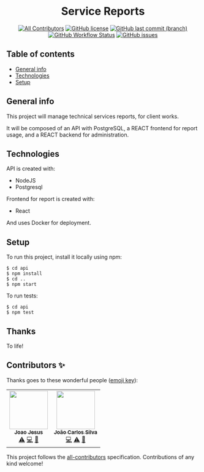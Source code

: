 <div align="center">
  <h1>
    Service Reports
  </h1>
  <p>
    
[![All Contributors](https://img.shields.io/badge/all_contributors-1-orange.svg)](#contributors-)
[![GitHub license](https://img.shields.io/github/license/duo-dinamico/ServiceReports)](https://github.com/duo-dinamico/ServiceReports/blob/develop/LICENSE)
[![GitHub last commit (branch)](https://img.shields.io/github/last-commit/duo-dinamico/ServiceReports)](https://github.com/duo-dinamico/ServiceReports/commits/develop)
[![GitHub Workflow Status](https://img.shields.io/github/workflow/status/duo-dinamico/ServiceReports/Node.js%20CI?label=Node.js%20CI)](https://github.com/duo-dinamico/ServiceReports/actions)
[![GitHub issues](https://img.shields.io/github/issues/duo-dinamico/Servicereports)](https://github.com/duo-dinamico/ServiceReports/issues)
    
  </p>
</div>

## Table of contents

- [General info](#general-info)
- [Technologies](#technologies)
- [Setup](#setup)

## General info

This project will manage technical services reports, for client works.

It will be composed of an API with PostgreSQL, a REACT frontend for report usage, and a REACT backend for administration.

## Technologies

API is created with:

- NodeJS
- Postgresql

Frontend for report is created with:

- React

And uses Docker for deployment.

## Setup

To run this project, install it locally using npm:

```
$ cd api
$ npm install
$ cd ..
$ npm start
```

To run tests:

```
$ cd api
$ npm test
```

## Thanks

To life!

## Contributors ✨

Thanks goes to these wonderful people ([emoji key](https://allcontributors.org/docs/en/emoji-key)):

<!-- ALL-CONTRIBUTORS-LIST:START - Do not remove or modify this section -->
<!-- prettier-ignore-start -->
<!-- markdownlint-disable -->
<table>
  <tr>
    <td align="center"><a href="https://github.com/joaojesus81"><img src="https://avatars.githubusercontent.com/u/67010899?v=4?s=100" width="100px;" alt=""/><br /><sub><b>Joao Jesus</b></sub></a><br /><a href="https://github.com/duo-dinamico/ServiceReports/commits?author=joaojesus81" title="Tests">⚠️</a> <a href="https://github.com/duo-dinamico/ServiceReports/commits?author=joaojesus81" title="Code">💻</a> <a href="https://github.com/duo-dinamico/ServiceReports/pulls?q=is%3Apr+reviewed-by%3Ajoaojesus81" title="Reviewed Pull Requests">👀</a></td>
    <td align="center"><a href="https://github.com/jcvsilva"><img src="https://avatars.githubusercontent.com/u/16050048?v=4?s=100" width="100px;" alt=""/><br /><sub><b>João Carlos Silva</b></sub></a><br /><a href="https://github.com/duo-dinamico/ServiceReports/commits?author=jcvsilva" title="Code">💻</a> <a href="https://github.com/duo-dinamico/ServiceReports/commits?author=jcvsilva" title="Tests">⚠️</a> <a href="https://github.com/duo-dinamico/ServiceReports/pulls?q=is%3Apr+reviewed-by%3Ajcvsilva" title="Reviewed Pull Requests">👀</a></td>
  </tr>
</table>

<!-- markdownlint-restore -->
<!-- prettier-ignore-end -->

<!-- ALL-CONTRIBUTORS-LIST:END -->

This project follows the [all-contributors](https://github.com/all-contributors/all-contributors) specification. Contributions of any kind welcome!
